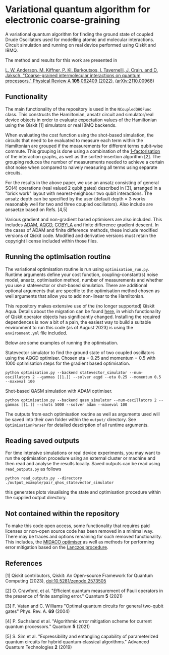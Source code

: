 # Variational quantum algorithm for electronic coarse-graining

A variational quantum algorithm for finding the ground state of coupled Drude Oscillators used for modelling atomic and
molecular interactions. Circuit simulation and running on real device performed using Qiskit and IBMQ.

The method and results for this work are presented in

[L. W. Anderson, M. Kiffner, P. Kl. Barkoutsos, I. Tavernelli, J. Crain, and D. Jaksch. "Coarse-grained intermolecular interactions on quantum processors." Physical Review A
**105** 062409 (2022).](https://doi.org/10.1103/PhysRevA.105.062409)
([arXiv:2110.00968](https://doi.org/10.48550/arXiv.2110.00968))

## Functionality

The main functionality of the repository is used in the `NCoupledQHOFunc` class. This constructs the Hamiltonian,
ansatz circuit and simulator/real device objects in order to evaluate expectation values of the
Hamiltonian using the Qiskit [1] simulators or real IBMQ backends.

When evaluating the cost function using the shot-based simulation, the circuits that need to be evaluated to measure
each term within the Hamiltonian are grouped if the measurements for different terms qubit-wise commute. This grouping
is done using a combination of the
[1-factorisation](https://en.wikipedia.org/wiki/Graph_factorization#Perfect_1-factorization) of the interaction graphs,
as well as the sorted-insertion algorithm [2]. The grouping reduces the number of measurements needed to achieve a
certain shot noise when compared to naively measuring all terms using separate circuits.

For the results in the above paper, we use an ansatz consisting of general SO(4) operations (real valued 2 qubit gates)
described in [3], arranged in a "brick work" layout with nearest-neighbour two qubit interactions. The ansatz depth
can be specified by the user (default depth = 3 works reasonably well for two and three coupled oscillators).
Also include are ansaetze based on Refs. [4,5]

Various gradient and non-gradient based optimisers are also included. This includes
[ADAM](https://qiskit.org/documentation/stubs/qiskit.aqua.components.optimizers.ADAM.html),
[AQGD](https://qiskit.org/documentation/stubs/qiskit.aqua.components.optimizers.AQGD.html),
[COBYLA](https://qiskit.org/documentation/stubs/qiskit.aqua.components.optimizers.COBYLA.html)
and finite difference gradient descent. In the cases of ADAM and finite difference methods, these include modified
versions of Qiskit code. Modified and derivative versions must retain the copyright license included within those files.

## Running the optimisation routine

The variational optimisation routine is run using `optimisation_run.py`. Runtime arguments define your cost function,
coupling-constant(s) noise model, ansatz, optimisation method, number of measurements and whether you use a
statevector or shot-based simulation. There are additional optional arguments that are specific to the optimisation
method chosen as well arguments that allow you to add non-linear to the Hamiltonian.

This repository makes extensive use of the (no longer supported) Qiskit Aqua. Details about the migration can be found
[here](https://qiskit.org/documentation/stable/0.26/aqua_tutorials/Qiskit%20Algorithms%20Migration%20Guide.html), in
which functionality of Qiskit operator objects has significantly changed. Installing the required dependences is now a
bit of a pain, the easiest way to build a suitable environment to run this code (as of August 2023) is using the
`environment.yml` file included.

Below are some examples of running the optimisation.

Statevector simulator to find the ground state of two coupled oscillators using the AQGD optimiser. Chosen eta = 0.25
and momentum = 0.5 with 1000 optimisation steps for the gradient based optimisation.

  ```
  python optimisation.py --backend statevector_simulator --num-oscillators 2 --gammas [[1.]] --solver aqgd --eta 0.25 --momentum 0.5 --maxeval 100
  ```

Shot-based QASM simulation with ADAM optimiser.

  ```
  python optimisation.py --backend qasm_simulator --num-oscillators 2 --gammas [[1.]] --shots 5000 --solver adam --maxeval 100
  ```

The outputs from each optimisation routine as well as arguments used will be saved into their own folder within the
`output/` directory. See `OptimisationParser` for detailed descirption of all runtime arguments.

## Reading saved outputs

For time intensive simulations or real device experiments, you may want to run the optimisation procedure using an
external cluster or machine and then read and analyse the results locally. Saved outputs can be read using
`read_outputs.py` as follows

  ```
  python read_outputs.py --directory ./output_example/pair_qhos_statevector_simulator
  ```

this generates plots visualising the state and optimisation procedure within the supplied output directory.

## Not contained within the repository

To make this code open access, some functionality that requires paid licenses or non-open source code has been removed
in a minimal way. There may be traces and options remaining for such removed functionality. This includes,
the [MIDACO optimiser](http://www.midaco-solver.com/) as well as methods for performing error mitigation based
on the [Lanczos procedure](https://doi.org/10.22331/q-2021-07-01-492).

## References

[1] Qiskit contributors, Qiskit: An Open-source Framework for Quantum Computing (2023),
[doi:10.5281/zenodo.2573505](10.5281/zenodo.2573505)

[2] O. Crawford, et al. "Efficient quantum measurement of Pauli operators in the presence of finite sampling error."
Quantum **5** (2021)

[3] F. Vatan and C. Williams "Optimal quantum circuits for general two-qubit gates" Phys. Rev. A. **69** (2004)

[4] P. Suchsland et al. "Algorithmic error mitigation scheme for current quantum processors." Quantum **5**
(2021)

[5] S. Sim et al. "Expressibility and entangling capability of parameterized quantum circuits for hybrid
quantum‐classical algorithms." Advanced Quantum Technologies **2** (2019)


